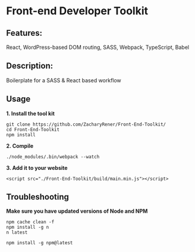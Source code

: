 # Front-end Developer Toolkit
## Features:
React, WordPress-based DOM routing, SASS, Webpack, TypeScript, Babel
## Description:
Boilerplate for a SASS & React based workflow
## Usage
**1. Install the tool kit**

    git clone https://github.com/ZacharyRener/Front-End-Toolkit/
    cd Front-End-Toolkit
    npm install
     
**2. Compile**

    ./node_modules/.bin/webpack --watch

**3. Add it to your website**

    <script src="./Front-End-Toolkit/build/main.min.js"></script>
    
## Troubleshooting
**Make sure you have updated versions of Node and NPM**
    
    npm cache clean -f
    npm install -g n
    n latest
    
    npm install -g npm@latest
